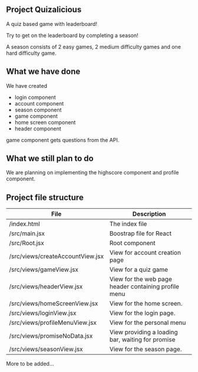 
## Project Quizalicious

A quiz based game with leaderboard!

Try to get on the leaderboard by completing a season!

A season consists of 2 easy games, 2 medium difficulty games and one hard difficulty game.

## What we have done
We have created
- login component
- account component
- season component
- game component
- home screen component 
- header component

game component gets questions from the API.

## What we still plan to do
We are planning on implementing the highscore component and profile component.

## Project file structure
|            File                  |                      Description                      |
| -------------------------------- | ----------------------------------------------------- |
| /index.html                      | The index file                                        |
| /src/main.jsx                    | Boostrap file for React                               |
| /src/Root.jsx                    | Root component                                        |
| /src/views/createAccountView.jsx | View for account creation page                        |
| /src/views/gameView.jsx          | View for a quiz game                                  |
| /src/views/headerView.jsx        | View for the web page header containing profile menu  |
| /src/views/homeScreenView.jsx    | View for the home screen.                             |
| /src/views/loginView.jsx         | View for the login page.                              |
| /src/views/profileMenuView.jsx   | View for the personal menu                            |
| /src/views/promiseNoData.jsx     | View providing a loading bar, waiting for promise     |
| /src/views/seasonView.jsx        | View for the season page.                             |

More to be added...

